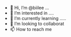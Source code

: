 - 👋 Hi, I’m @biilee ...
- 👀 I’m interested in ....
- 🌱 I’m currently learning .....
- 💞️ I’m looking to collaborat
- 📫 How to reach me 

<!---
biilee/biilee is a ✨ special ✨ repository because its `README.md` (this file) appears on your GitHub profile.
You can click the Preview link to take a look at your changes.
--->
